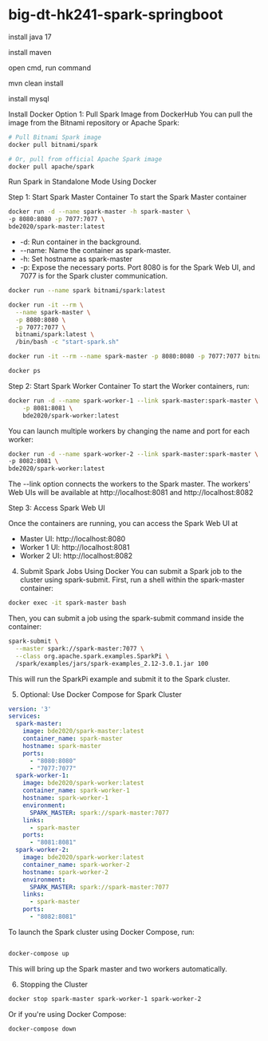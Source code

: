 # big-dt-hk241-spark-springboot

install java 17

install maven

open cmd,  run command

mvn clean install

install mysql

Install Docker
Option 1: Pull Spark Image from DockerHub
You can pull the image from the Bitnami repository or Apache Spark:

```bash
# Pull Bitnami Spark image
docker pull bitnami/spark

# Or, pull from official Apache Spark image
docker pull apache/spark
```
Run Spark in Standalone Mode Using Docker

Step 1: Start Spark Master Container
To start the Spark Master container

```bash
docker run -d --name spark-master -h spark-master \
-p 8080:8080 -p 7077:7077 \
bde2020/spark-master:latest
```
- -d: Run container in the background.
- --name: Name the container as spark-master.
- -h: Set hostname as spark-master
- -p: Expose the necessary ports. Port 8080 is for the Spark Web UI, and 7077 is for the Spark cluster communication.


```bash
docker run --name spark bitnami/spark:latest
````

````bash
docker run -it --rm \
  --name spark-master \
  -p 8080:8080 \
  -p 7077:7077 \
  bitnami/spark:latest \
  /bin/bash -c "start-spark.sh"
````

````bash
docker run -it --rm --name spark-master -p 8080:8080 -p 7077:7077 bitnami/spark:latest /opt/bitnami/spark/bin/spark-class org.apache.spark.deploy.master.Master

````
````bash
docker ps
````

Step 2: Start Spark Worker Container
To start the Worker containers, run:

```bash
docker run -d --name spark-worker-1 --link spark-master:spark-master \
    -p 8081:8081 \
    bde2020/spark-worker:latest
```

You can launch multiple workers by changing the name and port for each worker:

```bash
docker run -d --name spark-worker-2 --link spark-master:spark-master \
-p 8082:8081 \
bde2020/spark-worker:latest
```
The --link option connects the workers to the Spark master.
The workers' Web UIs will be available at http://localhost:8081 and http://localhost:8082

Step 3: Access Spark Web UI

Once the containers are running, you can access the Spark Web UI at
- Master UI: http://localhost:8080
- Worker 1 UI: http://localhost:8081
- Worker 2 UI: http://localhost:8082

4. Submit Spark Jobs Using Docker
   You can submit a Spark job to the cluster using spark-submit. First, run a shell within the spark-master container:

````bash
docker exec -it spark-master bash

````

Then, you can submit a job using the spark-submit command inside the container:

````bash
spark-submit \
  --master spark://spark-master:7077 \
  --class org.apache.spark.examples.SparkPi \
  /spark/examples/jars/spark-examples_2.12-3.0.1.jar 100
````
This will run the SparkPi example and submit it to the Spark cluster.

5. Optional: Use Docker Compose for Spark Cluster

````yaml
version: '3'
services:
  spark-master:
    image: bde2020/spark-master:latest
    container_name: spark-master
    hostname: spark-master
    ports:
      - "8080:8080"
      - "7077:7077"
  spark-worker-1:
    image: bde2020/spark-worker:latest
    container_name: spark-worker-1
    hostname: spark-worker-1
    environment:
      SPARK_MASTER: spark://spark-master:7077
    links:
      - spark-master
    ports:
      - "8081:8081"
  spark-worker-2:
    image: bde2020/spark-worker:latest
    container_name: spark-worker-2
    hostname: spark-worker-2
    environment:
      SPARK_MASTER: spark://spark-master:7077
    links:
      - spark-master
    ports:
      - "8082:8081"

````

To launch the Spark cluster using Docker Compose, run:

````bash

docker-compose up

````

This will bring up the Spark master and two workers automatically.

6. Stopping the Cluster

````bash
docker stop spark-master spark-worker-1 spark-worker-2
````

Or if you're using Docker Compose:

````bash
docker-compose down
````
